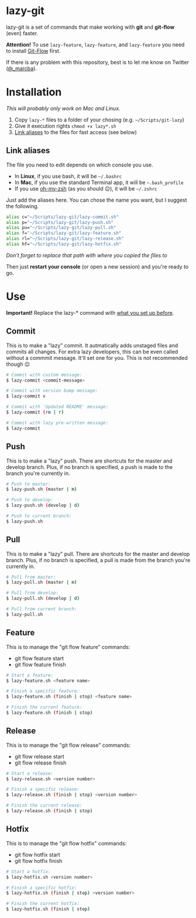 # lazy-git

lazy-git is a set of commands that make working with **git** and **git-flow** (even) faster.

**Attention!**
To use `lazy-feature`, `lazy-feature`, and `lazy-feature` you need to install [Git-Flow](https://github.com/nvie/gitflow/wiki/Installation) first.

If there is any problem with this repository, best is to let me know on Twitter ([@_marcba](https://www.twitter.com/_marcba)).

# Installation

*This will probably only work on Mac and Linux.*

1. Copy `lazy-*` files to a folder of your chosing (e.g. `~/Scripts/git-lazy`)
2. Give it execution rights `chmod +x lazy*.sh`
3. [Link aliases](#link-aliases) to the files for fast access (see below)

## Link aliases

The file you need to edit depends on which console you use.

* In **Linux**, if you use bash, it will be `~/.bashrc`
* In **Mac**, if you use the standard Terminal app, it will be `~.bash_profile`
* If you use [oh-my-zsh](https://github.com/robbyrussell/oh-my-zsh) (as you should 😉), it will be `~/.zshrc`

Just add the aliases here. You can chose the name you want, but I suggest the following.

```bash
alias c="~/Scripts/lazy-git/lazy-commit.sh"
alias p="~/Scripts/lazy-git/lazy-push.sh"
alias pu="~/Scripts/lazy-git/lazy-pull.sh"
alias f="~/Scripts/lazy-git/lazy-feature.sh"
alias rl="~/Scripts/lazy-git/lazy-release.sh"
alias hf="~/Scripts/lazy-git/lazy-hotfix.sh"
```

*Don't forget to replace that path with where you copied the files to*

Then just **restart your console** (or open a new session) and you're ready to go.

# Use

**Important!** Replace the lazy-* command with [what you set up before](#link-aliases).

## Commit
This is to make a "lazy" commit. It autmatically adds unstaged files and commits all changes. For extra lazy developers, this can be even called without a commmit message. It'll set one for you. This is not recommended though 😉

```bash
# Commit with custom message:
$ lazy-commit <commit-message>

# Commit with version bump message:
$ lazy-commit v

# Commit with 'Updated README' message:
$ lazy-commit (rm | r)

# Commit with lazy pre-written message:
$ lazy-commit
```

## Push
This is to make a "lazy" push. There are shortcuts for the master and develop branch. Plus, if no branch is specified, a push is made to the branch you're currently in.

```bash
# Push to master:
$ lazy-push.sh (master | m)

# Push to develop:
$ lazy-push.sh (develop | d)

# Push to current branch:
$ lazy-push.sh
```

## Pull
 This is to make a "lazy" pull. There are shortcuts for the master and develop branch. Plus, if no branch is specified, a pull is made from the branch you're currently in.

 ```bash
# Pull from master:
$ lazy-pull.sh (master | m)

# Pull from develop:
$ lazy-pull.sh (develop | d)

# Pull from current branch:
$ lazy-pull.sh
```

## Feature
This is to manage the "git flow feature" commands: 
* git flow feature start <feature name> 
* git flow feature finish <feature name>

 ```bash
# Start a feature:
$ lazy-feature.sh <feature name>

# Finish a specific feature:
$ lazy-feature.sh (finish | stop) <feature name>

# Finish the current feature:
$ lazy-feature.sh (finish | stop)
```

## Release
This is to manage the "git flow release" commands: 
* git flow release start <version number> 
* git flow release finish <version number>

 ```bash
# Start a release:
$ lazy-release.sh <version number>

# Finish a specific release:
$ lazy-release.sh (finish | stop) <version number>

# Finish the current release:
$ lazy-release.sh (finish | stop)
```

## Hotfix
This is to manage the "git flow hotfix" commands: 
* git flow hotfix start <version number> 
* git flow hotfix finish <version number>

 ```bash
# Start a hotfix:
$ lazy-hotfix.sh <version number>

# Finish a specific hotfix:
$ lazy-hotfix.sh (finish | stop) <version number>

# Finish the current hotfix:
$ lazy-hotfix.sh (finish | stop)
```
